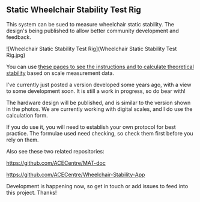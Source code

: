 ## Static Wheelchair Stability Test Rig


This system can be sued to measure wheelchair static stability. The design's being published to allow better community development and feedback.

![Wheelchair Static Stability Test Rig](Wheelchair Static Stability Test Rig.jpg)

You can use [these pages to see the instructions and to calculate theoretical stability](https://paulhewett.github.io/assistivetech-wheelchair-stability/) based on scale measurement data.

I've currently just posted a version developed some years ago, with a view to some development soon. It is still a work in progress, so do bear with!

The hardware design will be published, and is similar to the version shown in the photos. We are currently working with digital scales, and I do use the calculation form.

If you do use it, you will need to establish your own protocol for best practice. The formulae used need checking, so check them first before you rely on them. 

Also see these two related repositories:

https://github.com/ACECentre/MAT-doc

https://github.com/ACECentre/Wheelchair-Stability-App

Development is happening now, so get in touch or add issues to feed into this project. Thanks!
